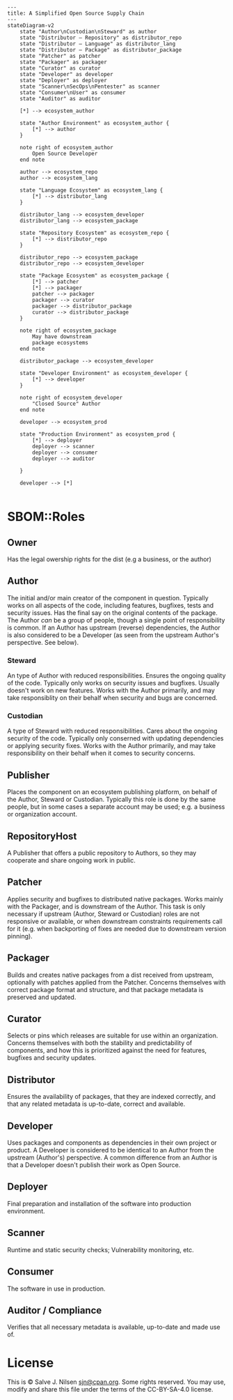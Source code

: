 ```mermaid
---
title: A Simplified Open Source Supply Chain
---
stateDiagram-v2
    state "Author\nCustodian\nSteward" as author
    state "Distributor — Repository" as distributor_repo 
    state "Distributor — Language" as distributor_lang 
    state "Distributor — Package" as distributor_package
    state "Patcher" as patcher
    state "Packager" as packager
    state "Curator" as curator
    state "Developer" as developer
    state "Deployer" as deployer
    state "Scanner\nSecOps\nPentester" as scanner
    state "Consumer\nUser" as consumer
    state "Auditor" as auditor

	[*] --> ecosystem_author

	state "Author Environment" as ecosystem_author {
    	[*] --> author
    }

	note right of ecosystem_author
		Open Source Developer
	end note

    author --> ecosystem_repo
    author --> ecosystem_lang

    state "Language Ecosystem" as ecosystem_lang {
    	[*] --> distributor_lang
    }

	distributor_lang --> ecosystem_developer
	distributor_lang --> ecosystem_package

	state "Repository Ecosystem" as ecosystem_repo {
		[*] --> distributor_repo
	}

   	distributor_repo --> ecosystem_package
    distributor_repo --> ecosystem_developer

	state "Package Ecosystem" as ecosystem_package {
		[*] --> patcher
		[*] --> packager
    	patcher --> packager
    	packager --> curator
    	packager --> distributor_package
    	curator --> distributor_package
	}

	note right of ecosystem_package
		May have downstream
		package ecosystems
	end note

    distributor_package --> ecosystem_developer

	state "Developer Environment" as ecosystem_developer {
		[*] --> developer
	}

	note right of ecosystem_developer
		"Closed Source" Author
	end note

    developer --> ecosystem_prod

	state "Production Environment" as ecosystem_prod {
		[*] --> deployer
    	deployer --> scanner
    	deployer --> consumer
    	deployer --> auditor

	}

    developer --> [*]


```

# SBOM::Roles

## Owner

Has the legal owership rights for the dist (e.g a business, or the author)

## Author

The initial and/or main creator of the component in question.  Typically works on all aspects of the code, including features, bugfixes, tests and security issues. Has the final say on the original contents of the package. The Author _can_ be a group of people, though a single point of responsibility is common. If an Author has upstream (reverse) dependencies, the Author is also considered to be a Developer (as seen from the upstream Author's perspective. See below).

### Steward
An type of Author with reduced responsibilities. Ensures the ongoing quality of the code. Typically only works on security issues and bugfixes. Usually doesn't work on new features. Works with the Author primarily, and may take responsiblity on their behalf when security and bugs are concerned.

### Custodian
A type of Steward with reduced responsibilities. Cares about the ongoing security of the code. Typically only conserned with updating dependencies or applying security fixes. Works with the Author primarily, and may take responsibility on their behalf when it comes to security concerns.

## Publisher
Places the component on an ecosystem publishing platform, on behalf of the Author, Steward or Custodian. Typically this role is done by the same people, but in some cases a separate account may be used; e.g. a business or organization account.

## RepositoryHost
A Publisher that offers a public repository to Authors, so they may cooperate and share ongoing work in public.

## Patcher
Applies security and bugfixes to distributed native packages. Works mainly with the Packager, and is downstream of the Author. This task is only necessary if upstream (Author, Steward or Custodian) roles are not responsive or available, or when downstream constraints requirements call for it (e.g. when backporting of fixes are needed due to downstream version pinning).

## Packager
Builds and creates native packages from a dist received from upstream, optionally with patches applied from the Patcher. Concerns themselves with correct package format and structure, and that package metadata is preserved and updated.

## Curator
Selects or pins which releases are suitable for use within an organization. Concerns themselves with both the stability and predictability of components, and how this is prioritized against the need for features, bugfixes and security updates.

## Distributor
Ensures the availability of packages, that they are indexed correctly, and that any related metadata is up-to-date, correct and available.

## Developer
Uses packages and components as dependencies in their own project or product. A Developer is considered to be identical to an Author from the upstream (Author's) perspective. A common difference from an Author is that a Developer doesn't publish their work as Open Source.

## Deployer
Final preparation and installation of the software into production environment.

## Scanner
Runtime and static security checks; Vulnerability monitoring, etc.

## Consumer
The software in use in production.

## Auditor / Compliance
Verifies that all necessary metadata is available, up-to-date and made use of.


# License

This is © Salve J. Nilsen <sjn@cpan.org>. Some rights reserved.
You may use, modify and share this file under the terms of the CC-BY-SA-4.0 license.
